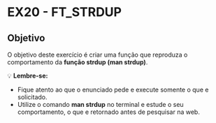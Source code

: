 # EX20 - FT_STRDUP

## Objetivo
O objetivo deste exercício é criar uma função que reproduza o comportamento da **função strdup (man strdup)**.

💡 **Lembre-se:** <br/>
- Fique atento ao que o enunciado pede e execute somente o que e solicitado.
- Utilize o comando **man strdup** no terminal e estude o seu comportamento, o que e retornado antes de pesquisar na web.
